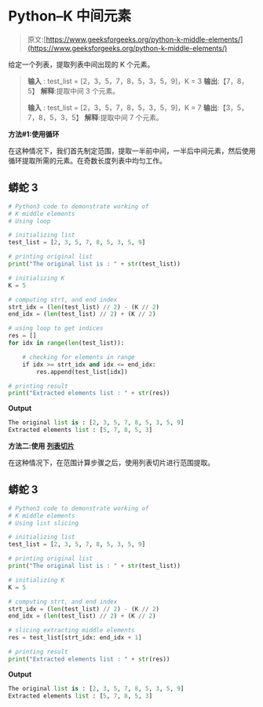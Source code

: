 # Python–K 中间元素

> 原文:[https://www.geeksforgeeks.org/python-k-middle-elements/](https://www.geeksforgeeks.org/python-k-middle-elements/)

给定一个列表，提取列表中间出现的 K 个元素。

> **输入** : test_list = [2，3，5，7，8，5，3，5，9]，K = 3
> **输出**:【7，8，5】
> **解释**:提取中间 3 个元素。
> 
> **输入** : test_list = [2，3，5，7，8，5，3，5，9]，K = 7
> **输出**:【3，5，7，8，5，3，5】
> **解释**:提取中间 7 个元素。

**方法#1:使用循环**

在这种情况下，我们首先制定范围，提取一半前中间，一半后中间元素，然后使用循环提取所需的元素。在奇数长度列表中均匀工作。

## 蟒蛇 3

```py
# Python3 code to demonstrate working of 
# K middle elements
# Using loop

# initializing list
test_list = [2, 3, 5, 7, 8, 5, 3, 5, 9]

# printing original list
print("The original list is : " + str(test_list))

# initializing K 
K = 5

# computing strt, and end index 
strt_idx = (len(test_list) // 2) - (K // 2)
end_idx = (len(test_list) // 2) + (K // 2)

# using loop to get indices 
res = []
for idx in range(len(test_list)):

    # checking for elements in range
    if idx >= strt_idx and idx <= end_idx:
        res.append(test_list[idx])

# printing result 
print("Extracted elements list : " + str(res))
```

**Output**

```py
The original list is : [2, 3, 5, 7, 8, 5, 3, 5, 9]
Extracted elements list : [5, 7, 8, 5, 3]

```

**方法二:使用** [**列表切片**](https://www.geeksforgeeks.org/python-list-comprehension-and-slicing/)

在这种情况下，在范围计算步骤之后，使用列表切片进行范围提取。

## 蟒蛇 3

```py
# Python3 code to demonstrate working of 
# K middle elements
# Using list slicing 

# initializing list
test_list = [2, 3, 5, 7, 8, 5, 3, 5, 9]

# printing original list
print("The original list is : " + str(test_list))

# initializing K 
K = 5

# computing strt, and end index 
strt_idx = (len(test_list) // 2) - (K // 2)
end_idx = (len(test_list) // 2) + (K // 2)

# slicing extracting middle elements
res = test_list[strt_idx: end_idx + 1]

# printing result 
print("Extracted elements list : " + str(res))
```

**Output**

```py
The original list is : [2, 3, 5, 7, 8, 5, 3, 5, 9]
Extracted elements list : [5, 7, 8, 5, 3]

```